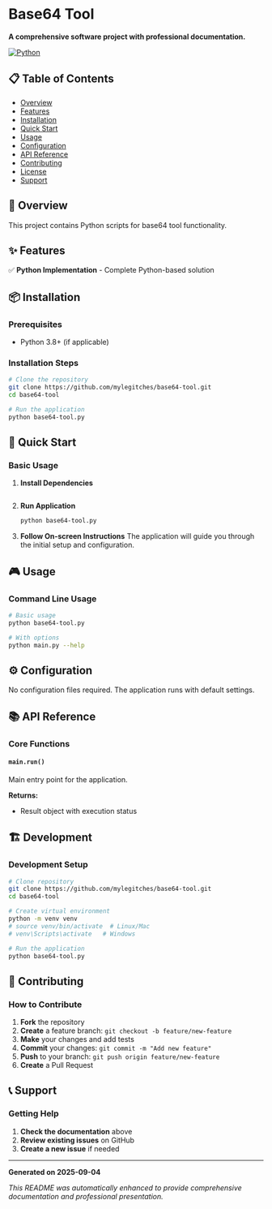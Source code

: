 # Base64 Tool

**A comprehensive software project with professional documentation.**

[![Python](https://img.shields.io/badge/Python-3776AB?style=for-the-badge&logo=python&logoColor=white)](https://python.org/)

## 📋 Table of Contents

- [Overview](#-overview)
- [Features](#-features)
- [Installation](#-installation)
- [Quick Start](#-quick-start)
- [Usage](#-usage)
- [Configuration](#-configuration)
- [API Reference](#-api-reference)
- [Contributing](#-contributing)
- [License](#-license)
- [Support](#-support)

## 🎯 Overview

This project contains Python scripts for base64 tool functionality.

## ✨ Features

✅ **Python Implementation** - Complete Python-based solution

## 📦 Installation

### Prerequisites

- Python 3.8+ (if applicable)

### Installation Steps

```bash
# Clone the repository
git clone https://github.com/mylegitches/base64-tool.git
cd base64-tool

# Run the application
python base64-tool.py
```

## 🚀 Quick Start

### Basic Usage

1. **Install Dependencies**
   ```bash
   ```

2. **Run Application**
   ```bash
   python base64-tool.py
   ```

3. **Follow On-screen Instructions**
   The application will guide you through the initial setup and configuration.

## 🎮 Usage

### Command Line Usage

```bash
# Basic usage
python base64-tool.py

# With options
python main.py --help
```

## ⚙️ Configuration

No configuration files required. The application runs with default settings.

## 📚 API Reference

### Core Functions

#### `main.run()`
Main entry point for the application.

**Returns:**
- Result object with execution status

## 🏗️ Development

### Development Setup

```bash
# Clone repository
git clone https://github.com/mylegitches/base64-tool.git
cd base64-tool

# Create virtual environment
python -m venv venv
# source venv/bin/activate  # Linux/Mac
# venv\Scripts\activate   # Windows

# Run the application
python base64-tool.py
```

## 🤝 Contributing

### How to Contribute

1. **Fork** the repository
2. **Create** a feature branch: `git checkout -b feature/new-feature`
3. **Make** your changes and add tests
4. **Commit** your changes: `git commit -m "Add new feature"`
5. **Push** to your branch: `git push origin feature/new-feature`
6. **Create** a Pull Request

## 📞 Support

### Getting Help

1. **Check the documentation** above
2. **Review existing issues** on GitHub
3. **Create a new issue** if needed

---

**Generated on 2025-09-04**

*This README was automatically enhanced to provide comprehensive documentation and professional presentation.*